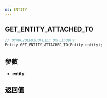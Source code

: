 ```yaml
---
ns: ENTITY
---
```

## GET_ENTITY_ATTACHED_TO

```c
// 0x48C2BED9180FE123 0xFE1589F9
Entity GET_ENTITY_ATTACHED_TO(Entity entity);
```


## 參數
* **entity**: 

## 返回值
